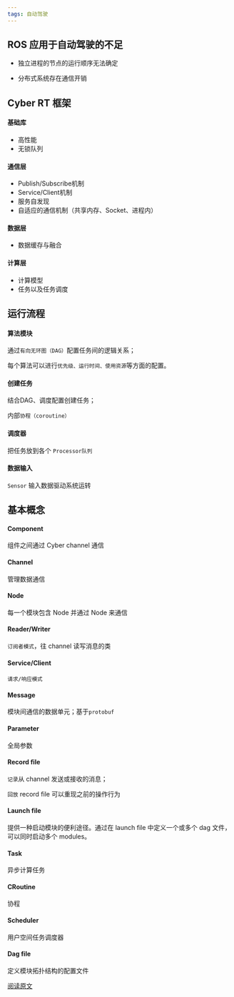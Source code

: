 ```yaml
---
tags: 自动驾驶
---
```


## ROS 应用于自动驾驶的不足

* 独立进程的节点的运行顺序无法确定

* 分布式系统存在通信开销



## Cyber RT 框架

#### 基础库
* 高性能
* 无锁队列

#### 通信层
* Publish/Subscribe机制
* Service/Client机制
* 服务自发现
* 自适应的通信机制（共享内存、Socket、进程内）

#### 数据层
* 数据缓存与融合

#### 计算层
* 计算模型
* 任务以及任务调度



## 运行流程

#### 算法模块
通过`有向无环图（DAG）`配置任务间的逻辑关系；

每个算法可以进行`优先级、运行时间、使用资源`等方面的配置。

#### 创建任务
结合DAG、调度配置创建任务；

内部`协程（coroutine）`

#### 调度器
把任务放到各个 `Processor队列`

#### 数据输入

`Sensor` 输入数据驱动系统运转



## 基本概念

#### Component

组件之间通过 Cyber channel 通信

#### Channel

管理数据通信

#### Node

每一个模块包含 Node 并通过 Node 来通信

#### Reader/Writer

`订阅者模式`，往 channel 读写消息的类

#### Service/Client

`请求/响应模式`

#### Message

模块间通信的数据单元；基于`protobuf`

#### Parameter

全局参数

#### Record file

`记录`从 channel 发送或接收的消息；

`回放` record file 可以重现之前的操作行为

#### Launch file 

提供一种启动模块的便利途径。通过在 launch file 中定义一个或多个 dag 文件，可以同时启动多个 modules。

#### Task

异步计算任务

#### CRoutine

协程

#### Scheduler

用户空间任务调度器

#### Dag file

定义模块拓扑结构的配置文件

[阅读原文](https://blog.csdn.net/kesalin/article/details/88914029)
